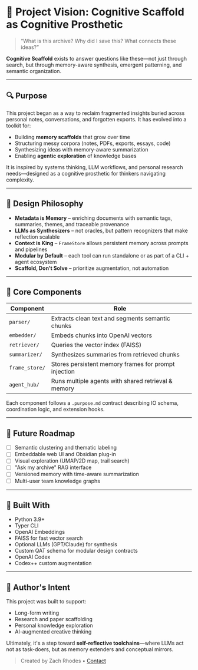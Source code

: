 # 📘 Project Vision: Cognitive Scaffold as Cognitive Prosthetic

> “What is this archive? Why did I save this? What connects these ideas?”

**Cognitive Scaffold** exists to answer questions like these—not just through search, but through memory-aware synthesis, emergent patterning, and semantic organization.

---

## 🔍 Purpose

This project began as a way to reclaim fragmented insights buried across personal notes, conversations, and forgotten exports. It has evolved into a toolkit for:

- Building **memory scaffolds** that grow over time
- Structuring messy corpora (notes, PDFs, exports, essays, code)
- Synthesizing ideas with memory-aware summarization
- Enabling **agentic exploration** of knowledge bases

It is inspired by systems thinking, LLM workflows, and personal research needs—designed as a cognitive prosthetic for thinkers navigating complexity.

---

## 🎯 Design Philosophy

- **Metadata is Memory** – enriching documents with semantic tags, summaries, themes, and traceable provenance
- **LLMs as Synthesizers** – not oracles, but pattern recognizers that make reflection scalable
- **Context is King** – `FrameStore` allows persistent memory across prompts and pipelines
- **Modular by Default** – each tool can run standalone or as part of a CLI + agent ecosystem
- **Scaffold, Don’t Solve** – prioritize augmentation, not automation

---

## 🧠 Core Components

| Component      | Role                                                      |
|----------------|-----------------------------------------------------------|
| `parser/`      | Extracts clean text and segments semantic chunks          |
| `embedder/`    | Embeds chunks into OpenAI vectors                         |
| `retriever/`   | Queries the vector index (FAISS)                          |
| `summarizer/`  | Synthesizes summaries from retrieved chunks               |
| `frame_store/` | Stores persistent memory frames for prompt injection      |
| `agent_hub/`   | Runs multiple agents with shared retrieval & memory       |

Each component follows a `.purpose.md` contract describing IO schema, coordination logic, and extension hooks.

---

## 🔮 Future Roadmap

- [ ] Semantic clustering and thematic labeling
- [ ] Embeddable web UI and Obsidian plug-in
- [ ] Visual exploration (UMAP/2D map, trail search)
- [ ] "Ask my archive" RAG interface
- [ ] Versioned memory with time-aware summarization
- [ ] Multi-user team knowledge graphs

---

## 🧰 Built With

- Python 3.9+
- Typer CLI
- OpenAI Embeddings
- FAISS for fast vector search
- Optional LLMs (GPT/Claude) for synthesis
- Custom QAT schema for modular design contracts
- OpenAI Codex
- Codex++ custom augmentation

---

## 🤖 Author's Intent

This project was built to support:

- Long-form writing
- Research and paper scaffolding
- Personal knowledge exploration
- AI-augmented creative thinking

Ultimately, it's a step toward **self-reflective toolchains**—where LLMs act not as task-doers, but as memory extenders and conceptual mirrors.

> Created by Zach Rhodes • [Contact](mailto:zachary.d.rhodes@gmail.com)